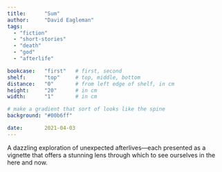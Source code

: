 ```yaml
---
title: 		"Sum"
author: 	"David Eagleman"
tags:
  - "fiction"
  - "short-stories"
  - "death"
  - "god"
  - "afterlife"

bookcase: 	"first"   # first, second
shelf: 		"top"     # top, middle, bottom
distance: 	"0"       # from left edge of shelf, in cm
height:		"20"      # in cm
width:		"1"       # in cm

# make a gradient that sort of looks like the spine
background: "#00b6ff"

date: 		2021-04-03
---
```


A dazzling exploration of unexpected afterlives—each presented as a vignette that offers a stunning lens through which to see ourselves in the here and now.